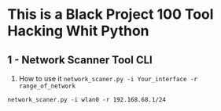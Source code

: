 # This is a Black Project 100 Tool Hacking Whit Python

## 1 - Network Scanner Tool CLI  
1. How to use it 
`network_scaner.py -i Your_interface -r range_of_network`
```
network_scaner.py -i wlan0 -r 192.168.68.1/24 
```
